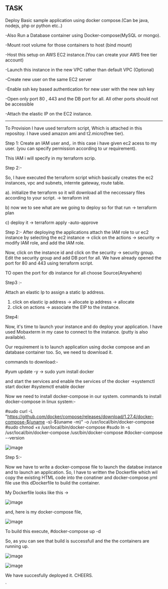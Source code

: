 <h2> TASK </h2>

Deploy Basic sample application using docker compose.(Can be java, nodejs, php or python etc..)</p>
-Also Run a Database container using Docker-compose(MySQL or mongo).</p>
-Mount root volume for those containers to host (bind mount)</p>
-Host this setup on AWS EC2 instance.(You can create your AWS free tier account)</p>
-Launch this instance in the new VPC rather than default VPC (Optional)</p>
-Create new user on the same EC2 server</p>
-Enable ssh key based authentication for new user with the new ssh key</p>
-Open only port 80 , 443 and the DB port for all. All other ports should not be accessible</p>
-Attach the elastic IP on the EC2 instance.</p>

-----------------------------------

To Provision I have used terraform script, Which is attached in this repositoy.
I have used amazon ami and t2.micro(free tier).

Step 1: 
 Create an IAM user and,. in this case i have given ec2  acess to my user. (you can specify permission according to ur requirement).
 
 This IAM i will specify in my terraform scrip.

Step 2:-

So, I have executed the terraform script which basically creates the ec2 instances, vpc and subnets, internte gateway, route table.

a). initialize the terraform so it will download all the neccessary files according to your script.
-> terraform init

b) now we to see what are we going to deploy so for that run
-> terraform plan

c) deploy it
-> terraform apply -auto-approve

Step 2:-
After deploying the  applications attach the IAM role to ur ec2 instance by  selecting the ec2 instance -> click on the actions -> security -> modify IAM role, and add the IAM role.

Now,  click on the instance id and click on the security -> security group.
Edit the security group and add  DB port for all. We have already opened the port for 80 and 443 using terraform script.

TO open the port for db instance for all choose Source(Anywhere)

Step3 :-

Attach an elastic Ip to assign a static Ip address. 
1. click on elastic ip address -> allocate ip address -> allocate
2. click on actions -> associate the EIP to the instance.



Step4:

Now, it's time to launch your instance and do deploy  your  application. I have used Mobaxterm in my case to connect to the instance. (putty is also available).

Our requirement is to launch application using docke compose and an database container too. So, we need to download it. 

commands to download:-

#yum update -y
-> sudo yum install docker

and start the services  and enable the services of the docker
->systemctl start docker
#systemctl enable docker

Now we need to install docker-compose in our system.
commands to install docker-compose in linux system:-

#sudo curl -L "https://github.com/docker/compose/releases/download/1.27.4/docker-compose-$(uname -s)-$(uname -m)" -o /usr/local/bin/docker-compose
#sudo chmod +x /usr/local/bin/docker-compose
#sudo ln -s /usr/local/bin/docker-compose /usr/bin/docker-compose
#docker-compose --version

![image](https://user-images.githubusercontent.com/46579657/99657833-abb8d980-2a84-11eb-91b2-c00af511c843.png)

Step 5:-

Now we have to write a docker-compose file to launch  the databse instance and to launch an application.
So, I have to written the Dockerfile which wil copy the existing HTML code into the conatiner and docker-compose.yml file use this dDockerfile to build the container.

My Dockerfile looks like this ->

![image](https://user-images.githubusercontent.com/46579657/99658639-c93a7300-2a85-11eb-9722-433fed308af2.png)

and, here is my docker-compose file,

![image](https://user-images.githubusercontent.com/46579657/99659077-58e02180-2a86-11eb-95c9-4ad41141103a.png)


To build this execute,
#docker-compose up -d 

So, as you  can see that build is successfull and the the containers are running up.

![image](https://user-images.githubusercontent.com/46579657/99659429-defc6800-2a86-11eb-9aeb-43c500ff0ab0.png)

![image](https://user-images.githubusercontent.com/46579657/99659524-fb98a000-2a86-11eb-99e3-87790b496669.png)


We have succesfully deployed it. CHEERS.


  

























































































`
